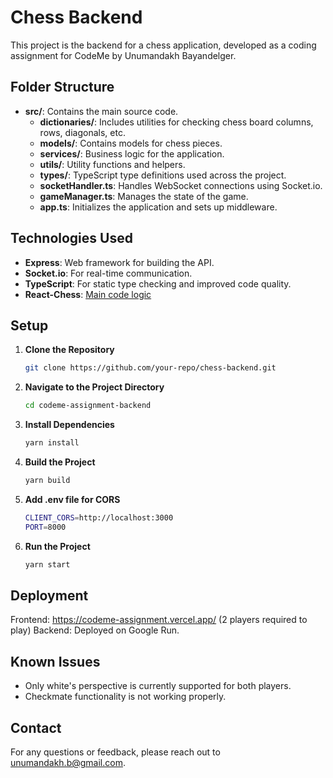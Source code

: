 # Chess Backend

This project is the backend for a chess application, developed as a coding assignment for CodeMe by Unumandakh Bayandelger.

## Folder Structure

- **src/**: Contains the main source code.
  - **dictionaries/**: Includes utilities for checking chess board columns, rows, diagonals, etc.
  - **models/**: Contains models for chess pieces.
  - **services/**: Business logic for the application.
  - **utils/**: Utility functions and helpers.
  - **types/**: TypeScript type definitions used across the project.
  - **socketHandler.ts**: Handles WebSocket connections using Socket.io.
  - **gameManager.ts**: Manages the state of the game.
  - **app.ts**: Initializes the application and sets up middleware.

## Technologies Used

- **Express**: Web framework for building the API.
- **Socket.io**: For real-time communication.
- **TypeScript**: For static type checking and improved code quality.
- **React-Chess**: [Main code logic](https://github.com/TalhaAwan/react-chess)

## Setup

1. **Clone the Repository**

   ```bash
   git clone https://github.com/your-repo/chess-backend.git
   ```

2. **Navigate to the Project Directory**

   ```bash
   cd codeme-assignment-backend
   ```

3. **Install Dependencies**

   ```bash
   yarn install
   ```

4. **Build the Project**

   ```bash
   yarn build
   ```

5. **Add .env file for CORS**

   ```bash
   CLIENT_CORS=http://localhost:3000
   PORT=8000
   ```

6. **Run the Project**

   ```bash
   yarn start
   ```

## Deployment

Frontend: https://codeme-assignment.vercel.app/
(2 players required to play)
Backend: Deployed on Google Run.

## Known Issues

- Only white's perspective is currently supported for both players.
- Checkmate functionality is not working properly.

## Contact

For any questions or feedback, please reach out to unumandakh.b@gmail.com.
